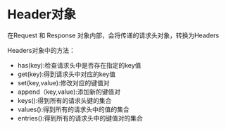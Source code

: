 # Header对象

在Request 和 Response 对象内部，会将传递的请求头对象，转换为Headers

Headers对象中的方法：

- has(key):检查请求头中是否存在指定的key值
- get(key):得到请求头中对应的key值
- set(key,value):修改对应的键值对
- append（key,value):添加新的键值对
- keys():得到所有的请求头键的集合
- values():得到所有的请求头中的值的集合
- entries():得到所有的请求头中的键值对的集合